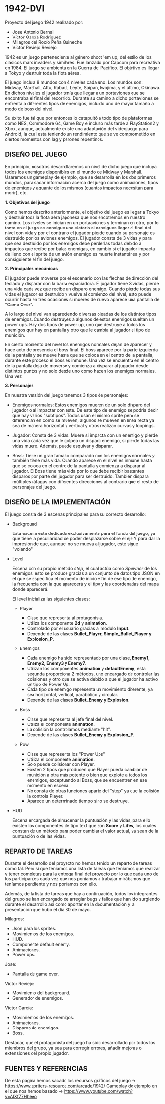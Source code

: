 # 1942-DVI

Proyecto del juego 1942 realizado por:

- Jose Antonio Bernal
- Víctor García Rodríguez
- Milagros del Rocío Peña Quineche
- Víctor Reviejo Reviejo
  
1942 es un juego perteneciente al género shoot 'em up, del estilo de los clásicos mars invaders y similares. Fue lanzado por Capcom para 
recreativa en 1984. El juego se ambienta en la Guerra del Pacífico. El objetivo es llegar a Tokyo y destruir toda la flota aérea.

El juego incluía 8 mundos con 4 niveles cada uno. Los mundos son: Midway, Marshall, Attu, Rabaul, Leyte, Saipan, Iwojima, y el último, 
Okinawa. En dichos niveles el jugador tenía que llegar a un portaviones que se encontraba el final del recorrido. Durante su camino a dicho
portaviones se enfrenta a diferentes tipos de enemigos, incluido uno de mayor tamaño a modo de boss del nivel.

Su éxito fue tal que por entonces lo catapultó a todo tipo de plataformas como NES, Commodore 64, Game Boy e incluso más tarde a 
PlayStation2 y Xbox, aunque, actualmente existe una adaptación del videojuego para Android, la cual esta teniendo un rendimiento que se ve 
comprometido en ciertos momentos con lag y parones repentinos.

## DISEÑO DEL JUEGO

En principio, nosotros desarrollaremos un nivel de dicho juego que incluya todos los enemigos disponibles en el mundo de Midway y 
Marshall. Usaremos un gameplay de ejemplo, que se desarrolla en los dos primeros mundos, para sacar información acerca del juego como
animaciones, tipos de enemigos y aguante de los mismos (cuantos impactos necesitan para morir), etc.

**1.  Objetivos del juego**

   Como hemos descrito anteriormente, el objetivo del juego es llegar a Tokyo y destruir toda la flota aéra japonesa que nos encotremos en nuestro camino. Los niveles se inician en un portaaviones y terminan en otro, por lo tanto en el juego se consigue una victoria si 
consigues llegar al final del nivel con vida y por el contrario el jugador pierde cuando su personaje es destruido por los aviones
enemigos. El jugador consta de 3 vidas y para que sea destruido por los enemigos debe perderlas todas debido a impactos que recibe 
por balas enemigas, en cambio si el jugador impacta de lleno con el sprite de un avión enemigo es muerte instantánea y por consiguiente
el fin del juego.

**2.  Principales mecánicas**

   El jugador puede moverse por el escenario con las flechas de dirección del teclado y disparar con la barra espaciadora. El jugador tiene 3 vidas, pierde una vida cada vez que recibe un disparo enemigo. Cuando pierde todas sus vidas el jugador es destruido y vuelve al
comienzo del nivel, esto puede ocurrir hasta en tres ocasiones si mueres de nuevo aparece una pantalla de "Game Over".

   A lo largo del nivel van apareciendo diversas oleadas de los distintos tipos de enemigos. Cuando destruyes a algunos de estos enemigos sueltan un power ups. Hay dos tipos de power up, uno que destruye a todos los enemigos que hay en pantalla y otro que le cambia al jugador el tipo de munición.

   En cierto momento del nivel los enemigos normales dejan de aparecer y hace acto de presencia el boss final. El boss aparece por la parte izquierda de la pantalla y se mueve hasta que se coloca en el centro de la pantalla, durante este proceso el boss es inmune. Una vez se encuentra en el centro de la pantalla deja de moverse y comienza a disparar al jugador desde distintos puntos y no solo desde uno
como hacen los enemigos normales. Una vez 

**3.  Personajes**

   En nuestra versión del juego tenemos 3 tipos de personajes:

  * Enemigos normales: Estos enemigos mueren de un solo disparo del jugador o al impactar con este. De este tipo de enemigo se podría
  decir que hay varios "subtipos". Todos usan el mismo sprite pero se diferencian en como se mueven, algunos se mueven en línea recta
  ya sea de manera horizontal y vertical y otros realizan curvas y loopings.
  
  * Jugador: Consta de 3 vidas. Muere si impacta con un enemigo y pierde una vida cada vez que le golpea un disparo enemigo, si pierde
  todas las vidas muere. Además, puede esquivar y disparar.
  
  * Boss: Tiene un gran tamaño comparado con los enemigos normales y también tiene más vida. Cuando aparece en el nivel es inmune
  hasta que se coloca en el centro de la pantalla y comienza a disparar al jugador. El Boss tiene más vida por lo que debe recibir
  bastantes disparos por parte del jugador para ser destruido. También dispara múltiples ráfagas con diferentes direcciones al contrario
  que el resto de personajes del juego.

## DISEÑO DE LA IMPLEMENTACIÓN

El juego consta de 3 escenas principales para su correcto desarrollo:
* Background

  Esta escena esta dedicada exclusivamente para el fondo del juego, ya que tiene la peculiaridad de poder desplazarse sobre el eje Y     para dar la impresión de que, aunque, no se mueva al jugador, este sigue "volando".
  
* Level

  Escena con su propio método *step*, el cual actúa como *Spawner* de los enemigos, esto se produce gracias a un conjunto de datos tipo  JSON en el que se especifica el momento de inicio y fin de ese tipo de enemigo, la frecuencia con la que aparecerá y el tipo y las coordenadas del mapa donde aparecerá. 
  
  El level inicializa las siguientes clases:
  
    * Player
        * Clase que representa al protagonista.
        * Utiliza los componente **2d** y **animation**.
        * Controlado por el usuario gracias al módulo **Input**.
        * Depende de las clases **Bullet_Player, Simple_Bullet_Player y Explosion_P**.
    
    * Enemigos
        * Cada enemigo ha sido representado por una clase, **Enemy1, Enemy2, Enemy3 y Enemy7**.
        * Utilizan los componentes **animation** y **defaultEnemy**, esta segunda proporciona 2 métodos, uno encargado de controlar las colisiones y otro que se activa debido a que el jugador ha activo un tipo de Power Up.
        * Cada tipo de enemigo representa un movimiento diferente, ya sea horizontal, vertical, parabólico y circular.
        * Depende de las clases **Bullet_Enemy y Explosion**.
      
     * Boss
        * Clase que representa al jefe final del nivel.
        * Utiliza el componente **animation**.
        * La colisión la controlamos mediante "hit".
        * Depende de las clases **Bullet_Enemy y Explosion_P**.
        
     * Pow
        * Clase que representa los "Power Ups"
        * Utiliza el componente **animation**.
        * Solo puede colisionar con Player.
        * Existen 2 tipos que producen que Player pueda cambiar de munición a otra más potente o bien que explote a todos los enemigos, exceptuando al Boss, que se encuentren en ese momento en escena.
        * No consta de otras funciones aparte del "step" ya que la colisión la controla Player.
        * Aparece un determinado tiempo sino se destruye.
      
* HUD

   Escena encargada de almacenar la puntuación y las vidas, para ello existen los componentes de tipo text que son **Score** y **Lifes**, los cuales constan de un método para poder cambiar el valor actual, ya sean de la puntuación o de las vidas.

## REPARTO DE TAREAS

Durante el desarrollo del proyecto no hemos tenido un reparto de tareas como tal. Pero sí que teníamos una lista de tareas que teníamos
que realizar y tener completas para la entrega final del proyecto por lo que cada uno de los participantes cada vez que nos poníamos a
trabajar mirábamos que teníamos pendiente y nos poníamos con ello.

Además, de la lista de tareas que hay a continuación, todos los integrantes del grupo se han encargado de arreglar bugs y fallos que han
ido surgiendo durante el desarrollo así como aportar en la documentación y la presentación que hubo el día 30 de mayo.

Milagros:
* Json para los sprites.
* Movimientos de los enemigos.
* HUD.
* Componente default enemy.
* Animaciones.
* Power ups. 

Jose:
* Pantalla de game over.

Víctor Reviejo:
* Movimiento del background.
* Generador de enemigos.

Víctor García:
* Movimientos de los enemigos.
* Animaciones.
* Disparos de enemigos.
* Boss.

Destacar, que el protagonista del juego ha sido desarrollado por todos los miembros del grupo, ya sea para corregir errores, añadir mejoras o extensiones del propio jugador.


## FUENTES Y REFERENCIAS

De esta página hemos sacado los recursos gráficos del juego -> https://www.spriters-resource.com/arcade/1942/ 
Gameplay de ejemplo en el que nos hemos basado -> https://www.youtube.com/watch?v=AlXf77Hheeo
